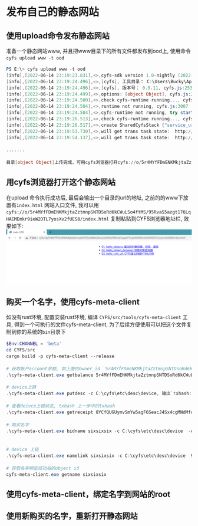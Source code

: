 # 发布自己的静态网站

## 使用upload命令发布静态网站
准备一个静态网站www, 并且把www目录下的所有文件都发布到ood上, 使用命令`cyfs upload www -t ood`
```powershell
PS E:\> cyfs upload www -t ood
[info],[2022-06-14 23:19:23.831],<>,cyfs-sdk version 1.0-nightly (2022-06-13), index.js:49298
[info],[2022-06-14 23:19:24.496],<>,[cyfs], 工具目录： C:\Users\Bucky\AppData\Roaming\npm\node_modules\cyfs-tool-nightly, cyfs.js:2538
[info],[2022-06-14 23:19:24.496],<>,[cyfs], 版本号： 0.5.11, cyfs.js:2539
[info],[2022-06-14 23:19:24.499],<>,options: [object Object], cyfs.js:2267
[info],[2022-06-14 23:19:24.500],<>,check cyfs-runtime running..., cyfs.js:3027
[info],[2022-06-14 23:19:24.504],<>,runtime not running, cyfs.js:3007
[info],[2022-06-14 23:19:24.504],<>,cyfs-runtime not running, try start runtime..., cyfs.js:3036
[info],[2022-06-14 23:19:26.513],<>,check cyfs-runtime running..., cyfs.js:3027
[info],[2022-06-14 23:19:26.517],<>,create SharedCyfsStack {"service_url":"http://127.0.0.1:1322","event_type":1,"dec_id":"9tGpLNnDpa8deXEk2NaWGccEu4yFQ2DrTZJPLYLT7gj4","ws_url":"ws://127.0.0.1:1323","requestor_config":{"non_service":0,"ndn_service":0,"util_service":0,"trans_service":0,"crypto_service":0,"root_state":0,"local_cache":0}}, index.js:71426
[info],[2022-06-14 23:19:53.730],<>,will get trans task state:  http://127.0.0.1:1322/trans/task/state [object Object], index.js:71829
[info],[2022-06-14 23:19:54.137],<>,will get trans task state:  http://127.0.0.1:1322/trans/task/state [object Object], index.js:71829

.......

目录[object Object]上传完成，可用cyfs浏览器打开cyfs://o/5r4MYfFDmENKMkjtaZztmnpSNTDSoRd6kCWuLSo4ftMS/95RvaS5azgt176LqHAEMEmkr9ieW2DTL7yosXv2fUES8/{目录内部路径} 访问对应文件


```

## 用cyfs浏览器打开这个静态网站
在upload 命令执行成功后, 最后会输出一个目录的url的地址, 之前的的www下放置有`index.html` 网站入口文件, 我可以用`cyfs://o/5r4MYfFDmENKMkjtaZztmnpSNTDSoRd6kCWuLSo4ftMS/95RvaS5azgt176LqHAEMEmkr9ieW2DTL7yosXv2fUES8/index.html` 复制粘贴到CYFS浏览器地址栏, 效果如下:
![image](../images/cyfs_static_site.png)

## 购买一个名字，使用cyfs-meta-client
如没有rust环境, 配置安装rust环境, 编译 `CYFS/src/tools/cyfs-meta-client` 工具, 得到一个可执行的文件cyfs-meta-client, 为了后续方便使用可以把这个文件复制到你的系统的`bin`目录下
```powershell
$Env:CHANNEL = 'beta'
cd CYFS/src
cargo build -p cyfs-meta-client --release

# 获取账户account余额, 如上面的owner_id `5r4MYfFDmENKMkjtaZztmnpSNTDSoRd6kCWuLSo4ftMS`, 确保有足够的余额
.\cyfs-meta-client.exe getbalance 5r4MYfFDmENKMkjtaZztmnpSNTDSoRd6kCWuLSo4ftMS

# device上链
.\cyfs-meta-client.exe putdesc -c C:\cyfs\etc\desc\device, 输出`txhash:     8YCfQUGUymvSmYw5agF6SeacJ4Sx4cgMNdMfo7bXEijb`

# 查看deivce上链状态, txhash 上一步中的txhash
.\cyfs-meta-client.exe getreceipt 8YCfQUGUymvSmYw5agF6SeacJ4Sx4cgMNdMfo7bXEijb

# 购买名字
.\cyfs-meta-client.exe bidname sixsixsix -c C:\cyfs\etc\desc\device  -o 95RvaS5azgt176LqHAEMEmkr9ieW2DTL7yosXv2fUES8 500000 500000


# device 上链
.\cyfs-meta-client.exe namelink sixsixsix -c C:\cyfs\etc\desc\device  95RvaS5azgt176LqHAEMEmkr9ieW2DTL7yosXv2fUES8  --type obj

# 获取名字绑定成功后的object id
cyfs-meta-client.exe getname sixsixsix 
```

## 使用cyfs-meta-client，绑定名字到网站的root

## 使用新购买的名字，重新打开静态网站